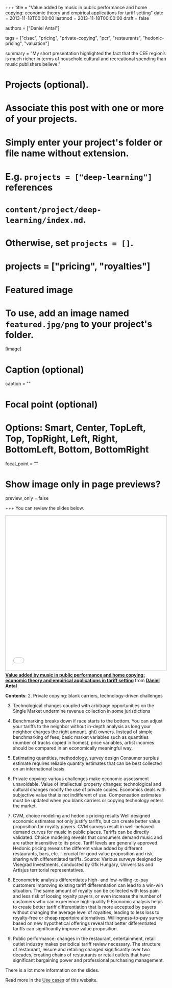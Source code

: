 +++
title = "Value added by music in public performance and home copying: economic theory and empirical applications for tariff setting"
date = 2013-11-18T00:00:00
lastmod = 2013-11-18T00:00:00
draft = false

authors = ["Daniel Antal"]

tags = ["cisac", "pricing", "private-copying", "pcr", "restaurants", "hedonic-pricing", "valuation"]

summary = "My short presentation highlighted the fact that the CEE region’s is much richer in terms of household cultural and recreational spending than music publishers believe."

# Projects (optional).
#   Associate this post with one or more of your projects.
#   Simply enter your project's folder or file name without extension.
#   E.g. `projects = ["deep-learning"]` references 
#   `content/project/deep-learning/index.md`.
#   Otherwise, set `projects = []`.
# projects = ["pricing", "royalties"]

# Featured image
# To use, add an image named `featured.jpg/png` to your project's folder. 
[image]
  # Caption (optional)
  caption = ""

  # Focal point (optional)
  # Options: Smart, Center, TopLeft, Top, TopRight, Left, Right, BottomLeft, Bottom, BottomRight
  focal_point = ""

  # Show image only in page previews?
  preview_only = false


+++
You can review the slides below.

<iframe src="//www.slideshare.net/slideshow/embed_code/key/MPGDNcEefEU04I" width="595" height="485" frameborder="0" marginwidth="0" marginheight="0" scrolling="no" style="border:1px solid #CCC; border-width:1px; margin-bottom:5px; max-width: 100%;" allowfullscreen> </iframe> <div style="margin-bottom:5px"> <strong> <a href="//www.slideshare.net/antaldaniel/sgeur13-1037-dantal" title="Value added by music in public performance and home copying: economic theory and empirical applications in tariff setting" target="_blank">Value added by music in public performance and home copying: economic theory and empirical applications in tariff setting</a> </strong> from <strong><a href="//www.slideshare.net/antaldaniel" target="_blank">Dániel Antal</a></strong> </div>

**Contents**:
2. Private copying: blank carriers, technology-driven challenges 

3. Technological changes coupled with arbitrage opportunities on the Single Market undermine revenue collection in some jurisdictions

4. Benchmarking breaks down if race starts to the bottom. You can adjust your tariffs to the neighbor without in-depth analysis as long your neighbor charges the right amount. ght) owners. Instead of simple benchmarking of fees, basic market variables such as quantities (number of tracks copied in homes), price variables, artist incomes should be compared in an economically meaningful way.

5. Estimating quantities, methodology, survey design Consumer surplus estimate requires reliable quantity estimates that can be best collected on an international basis.

6. Private copying: various challenges make economic assessment unavoidable. Value of intellectual property changes: technological and cultural changes modify the use of private copies. Economics deals with subjective value that is not indifferent of use. Compensation estimates must be updated when you blank carriers or copying technology enters the market. 

8. CVM, choice modeling and hedonic pricing results Well designed economic estimates not only justify tariffs, but can create better value proposition for royalty payers. CVM surveys result in well-behaved demand curves for music in public places. Tariffs can be directly validated. Choice modeling reveals that consumers demand music and are rather insensitive to its price. Tariff levels are generally approved. Hedonic pricing reveals the different value added by different restaurants, bars, etc. – crucial for good value proposition and risk sharing with differentiated tariffs. Source: Various surveys designed by Visegrad Investments, conducted by Gfk Hungary, Universitas and Artisjus territorial representatives.

9. Econometric analysis differentiates high- and low-willing-to-pay customers Improving existing tariff differentiation can lead to a win-win situation. The same amount of royalty can be collected with less pain and less risk of loosing royalty payers, or even increase the number of customers who can experience high-quality 9 Economic analysis helps to create better tariff differentiation that is more accepted by payers without changing the average level of royalties, leading to less loss to royalty-free or cheap repertoire alternatives. Willingness-to-pay survey based on new hypothetical offerings reveal that better differentiated tariffs can significantly improve value proposition.

10. Public performance: changes in the restaurant, entertainment, retail outlet industry makes periodical tariff review necessary. The structure of restaurant, leisure and retailing changed significantly over two decades, creating chains of restaurants or retail outlets that have significant bargaining power and professional purchasing management. 

There is a lot more information on the slides. 

Read more in the [Use cases](./usecase/) of this website.
